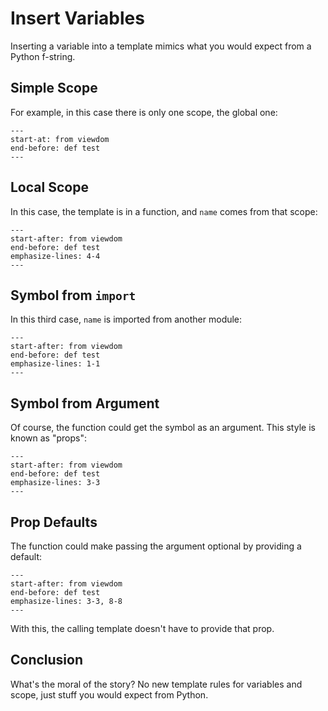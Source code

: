 # Insert Variables

Inserting a variable into a template mimics what you would expect from a Python f-string.

## Simple Scope

For example, in this case there is only one scope, the global one:

```{literalinclude} ../../examples/usage/variables.py
---
start-at: from viewdom
end-before: def test
---
```

## Local Scope

In this case, the template is in a function, and `name` comes from that scope:

```{literalinclude} ../../examples/usage/variablesA.py
---
start-after: from viewdom
end-before: def test
emphasize-lines: 4-4
---
```

## Symbol from `import`

In this third case, `name` is imported from another module:

```{literalinclude} ../../examples/usage/variablesB.py
---
start-after: from viewdom
end-before: def test
emphasize-lines: 1-1
---
```

## Symbol from Argument

Of course, the function could get the symbol as an argument.
This style is known as "props":

```{literalinclude} ../../examples/usage/variablesC.py
---
start-after: from viewdom
end-before: def test
emphasize-lines: 3-3
---
```

## Prop Defaults

The function could make passing the argument optional by providing a default:

```{literalinclude} ../../examples/usage/variablesD.py
---
start-after: from viewdom
end-before: def test
emphasize-lines: 3-3, 8-8
---
```

With this, the calling template doesn't have to provide that prop.

## Conclusion

What's the moral of the story?
No new template rules for variables and scope, just stuff you would expect from Python.
